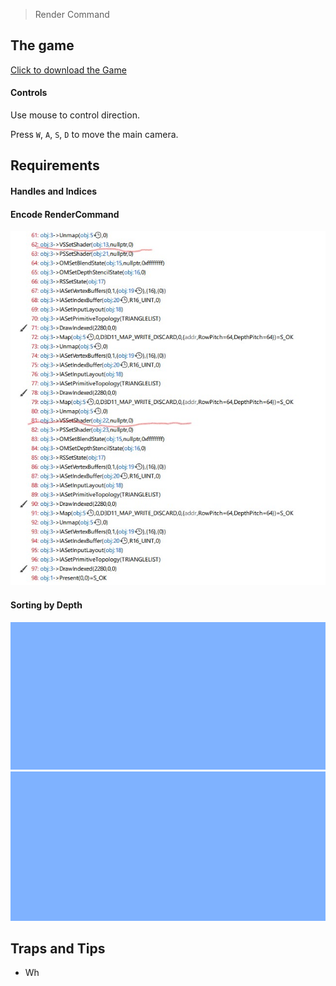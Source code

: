 > Render Command

## The game
[Click to download the Game](/assets/GA01_Zhitao.zip)

#### Controls

Use mouse to control direction.

Press `W`, `A`, `S`, `D` to move the main camera. 

## Requirements


#### Handles and Indices


#### Encode RenderCommand

![](/img/in-post/write-up-gra-01/1.JPG)


#### Sorting by Depth

![](/img/in-post/write-up-gra-01/1.gif)
![](/img/in-post/write-up-gra-01/2.gif)


## Traps and Tips
* Wh
